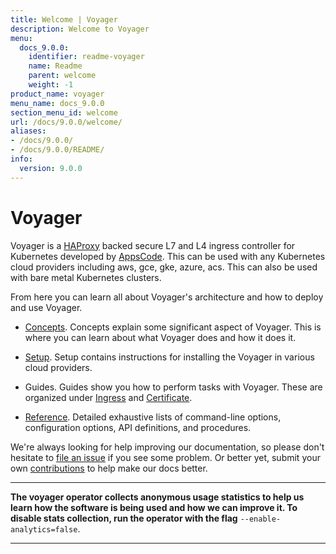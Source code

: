 ```yaml
---
title: Welcome | Voyager
description: Welcome to Voyager
menu:
  docs_9.0.0:
    identifier: readme-voyager
    name: Readme
    parent: welcome
    weight: -1
product_name: voyager
menu_name: docs_9.0.0
section_menu_id: welcome
url: /docs/9.0.0/welcome/
aliases:
- /docs/9.0.0/
- /docs/9.0.0/README/
info:
  version: 9.0.0
---
```


# Voyager

Voyager is a [HAProxy](http://www.haproxy.org/) backed secure L7 and L4 ingress controller for Kubernetes developed by [AppsCode](https://appscode.com). This can be used with any Kubernetes cloud providers including aws, gce, gke, azure, acs. This can also be used with bare metal Kubernetes clusters.

From here you can learn all about Voyager's architecture and how to deploy and use Voyager.

- [Concepts](/docs/9.0.0/concepts/). Concepts explain some significant aspect of Voyager. This
is where you can learn about what Voyager does and how it does it.

- [Setup](/docs/9.0.0/setup/). Setup contains instructions for installing
  the Voyager in various cloud providers.

- Guides. Guides show you how to perform tasks with Voyager. These are organized under [Ingress](/docs/9.0.0/guides/ingress) and [Certificate](/docs/9.0.0/guides/certificate).

- [Reference](/docs/9.0.0/reference/). Detailed exhaustive lists of
command-line options, configuration options, API definitions, and procedures.

We're always looking for help improving our documentation, so please don't hesitate to
[file an issue](https://github.com/appscode/voyager/issues/new) if you see some problem.
Or better yet, submit your own [contributions](/docs/9.0.0/CONTRIBUTING) to help
make our docs better.

---

**The voyager operator collects anonymous usage statistics to help us learn how the software is being used and how we can improve it.
To disable stats collection, run the operator with the flag** `--enable-analytics=false`.

---
